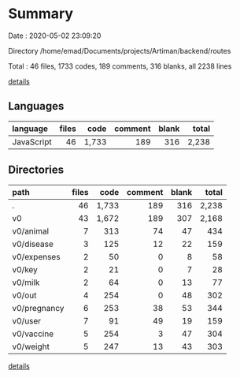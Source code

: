 # Summary

Date : 2020-05-02 23:09:20

Directory /home/emad/Documents/projects/Artiman/backend/routes

Total : 46 files,  1733 codes, 189 comments, 316 blanks, all 2238 lines

[details](details.md)

## Languages
| language | files | code | comment | blank | total |
| :--- | ---: | ---: | ---: | ---: | ---: |
| JavaScript | 46 | 1,733 | 189 | 316 | 2,238 |

## Directories
| path | files | code | comment | blank | total |
| :--- | ---: | ---: | ---: | ---: | ---: |
| . | 46 | 1,733 | 189 | 316 | 2,238 |
| v0 | 43 | 1,672 | 189 | 307 | 2,168 |
| v0/animal | 7 | 313 | 74 | 47 | 434 |
| v0/disease | 3 | 125 | 12 | 22 | 159 |
| v0/expenses | 2 | 50 | 0 | 8 | 58 |
| v0/key | 2 | 21 | 0 | 7 | 28 |
| v0/milk | 2 | 64 | 0 | 13 | 77 |
| v0/out | 4 | 254 | 0 | 48 | 302 |
| v0/pregnancy | 6 | 253 | 38 | 53 | 344 |
| v0/user | 7 | 91 | 49 | 19 | 159 |
| v0/vaccine | 5 | 254 | 3 | 47 | 304 |
| v0/weight | 5 | 247 | 13 | 43 | 303 |

[details](details.md)